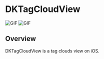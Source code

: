 # DKTagCloudView
![GIF](https://raw.githubusercontent.com/zhangao0086/DKTagCloudView/master/preview1.gif)
![GIF](https://raw.githubusercontent.com/zhangao0086/DKTagCloudView/master/preview2.gif)
## Overview
DKTagCloudView is a tag clouds view on iOS.